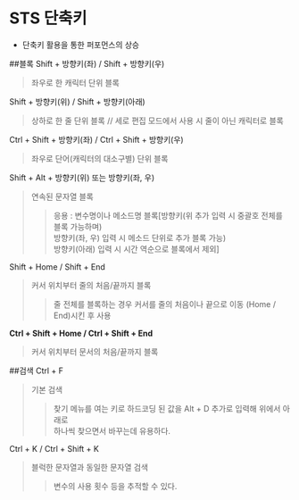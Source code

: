 # STS 단축키

* 단축키 활용을 통한 퍼포먼스의 상승

##블록 
Shift + 방향키(좌) / Shift + 방향키(우)
> 좌우로 한 캐릭터 단위 블록 

Shift + 방향키(위) / Shift + 방향키(아래)
> 상하로 한 줄 단위 블록 // 세로 편집 모드에서 사용 시 줄이 아닌 캐릭터로 블록 

Ctrl + Shift + 방향키(좌) / Ctrl + Shift + 방향키(우) 
> 좌우로 단어(캐릭터의 대소구별) 단위 블록 

Shift + Alt + 방향키(위) 또는 방향키(좌, 우)
> 연속된 문자열 블록 
>> 응용 : 변수명이나 메소드명 블록[방향키(위 추가 입력 시 중괄호 전체를 블록 가능하며)  
방향키(좌, 우) 입력 시 메소드 단위로 추가 블록 가능)  
방향키(아래) 입력 시 시간 역순으로 블록에서 제외]

Shift + Home / Shift + End
> 커서 위치부터 줄의 처음/끝까지 블록
>> 줄 전체를 블록하는 경우 커서를 줄의 처음이나 끝으로 이동 (Home / End)시킨 후 사용 

**Ctrl + Shift + Home / Ctrl + Shift + End**
> 커서 위치부터 문서의 처음/끝까지 블록 

##검색 
Ctrl + F
> 기본 검색 
>> 찾기 메뉴를 여는 키로 하드코딩 된 값을 Alt + D 추가로 입력해 위에서 아래로  
하나씩 찾으면서 바꾸는데 유용하다.

Ctrl + K / Ctrl + Shift + K 
> 블럭한 문자열과 동일한 문자열 검색 
>> 변수의 사용 횟수 등을 추적할 수 있다.
